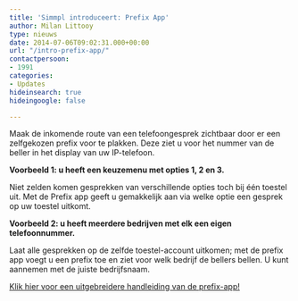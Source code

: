 ```yaml
---
title: 'Simmpl introduceert: Prefix App'
author: Milan Littooy
type: nieuws
date: 2014-07-06T09:02:31.000+00:00
url: "/intro-prefix-app/"
contactpersoon:
- 1991
categories:
- Updates
hideinsearch: true
hideingoogle: false

---
```

Maak de inkomende route van een telefoongesprek zichtbaar door er een zelfgekozen prefix voor te plakken. Deze ziet u voor het nummer van de beller in het display van uw IP-telefoon.

<!--more-->

**Voorbeeld 1: u heeft een keuzemenu met opties 1, 2 en 3.**

Niet zelden komen gesprekken van verschillende opties toch bij één toestel uit. Met de Prefix app geeft u gemakkelijk aan via welke optie een gesprek op uw toestel uitkomt.

**Voorbeeld 2: u heeft meerdere bedrijven met elk een eigen telefoonnummer.**

Laat alle gesprekken op de zelfde toestel-account uitkomen; met de prefix app voegt u een prefix toe en ziet voor welk bedrijf de bellers bellen. U kunt aannemen met de juiste bedrijfsnaam.

<a title="Simmpl handleiding prefix" href="https://www.simmpl.nl/downloads/Simmpl_technote_prefix-app.pdf" target="_blank">Klik hier voor een uitgebreidere handleiding van de prefix-app!</a>